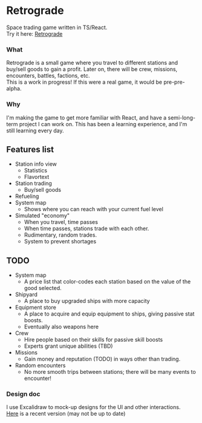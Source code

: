 # Retrograde

Space trading game written in TS/React.  
Try it here: [Retrograde](https://caiden20000.github.io/Retrograde/)

### What

Retrograde is a small game where you travel to different stations and buy/sell goods to gain a profit.
Later on, there will be crew, missions, encounters, battles, factions, etc.  
This is a work in progress! If this were a real game, it would be pre-pre-alpha.

### Why

I'm making the game to get more familiar with React, and have a semi-long-term project I can work on.
This has been a learning experience, and I'm still learning every day.

## Features list

- Station info view
  - Statistics
  - Flavortext
- Station trading
  - Buy/sell goods
- Refueling
- System map
  - Shows where you can reach with your current fuel level
- Simulated "economy"
  - When you travel, time passes
  - When time passes, stations trade with each other.
  - Rudimentary, random trades.
  - System to prevent shortages

## TODO

- System map
  - A price list that color-codes each station based on the value of the good selected.
- Shipyard
  - A place to buy upgraded ships with more capacity
- Equipment store
  - A place to acquire and equip equipment to ships, giving passive stat boosts.
  - Eventually also weapons here
- Crew
  - Hire people based on their skills for passive skill boosts
  - Experts grant unique abilities (TBD)
- Missions
  - Gain money and reputation (TODO) in ways other than trading.
- Random encounters
  - No more smooth trips between stations; there will be many events to encounter!

### Design doc

I use Excalidraw to mock-up designs for the UI and other interactions.  
[Here](https://excalidraw.com/#json=uS7Gy5ICJz7QFBL8dZF7a,KmYCIyZwAG34SQRHiRNSEQ) is a recent version (may not be up to date)
